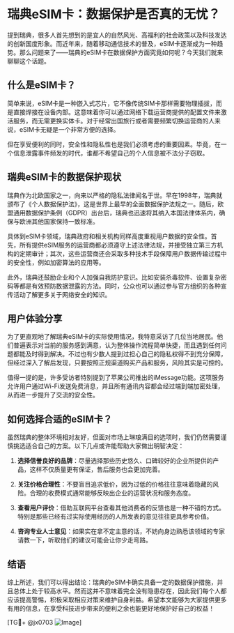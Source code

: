 # 瑞典eSIM卡：数据保护是否真的无忧？

提到瑞典，很多人首先想到的是宜人的自然风光、高福利的社会政策以及科技发达的创新国度形象。而近年来，随着移动通信技术的普及，eSIM卡逐渐成为一种趋势。那么问题来了——瑞典的eSIM卡在数据保护方面究竟如何呢？今天我们就来聊聊这个话题。

## 什么是eSIM卡？

简单来说，eSIM卡是一种嵌入式芯片，它不像传统SIM卡那样需要物理插拔，而是直接焊接在设备内部。这意味着你可以通过网络下载运营商提供的配置文件来激活服务，而无需更换实体卡。对于经常出国旅行或者需要频繁切换运营商的人来说，eSIM卡无疑是一个非常方便的选择。

但在享受便利的同时，安全性和隐私性也是我们必须考虑的重要因素。毕竟，在一个信息泄露事件频发的时代，谁都不希望自己的个人信息被不法分子窃取。

## 瑞典eSIM卡的数据保护现状

瑞典作为北欧国家之一，向来以严格的隐私法律闻名于世。早在1998年，瑞典就颁布了《个人数据保护法》，这是世界上最早的全面数据保护法规之一。随后，欧盟通用数据保护条例（GDPR）出台后，瑞典也迅速将其纳入本国法律体系内，确保与欧洲其他国家保持一致标准。

具体到eSIM卡领域，瑞典政府和相关机构同样高度重视用户数据的安全性。首先，所有提供eSIM服务的运营商都必须遵守上述法律法规，并接受独立第三方机构的定期审计；其次，这些运营商还会采取多种技术手段保障用户数据传输过程中的安全性，例如加密算法的应用等。

此外，瑞典还鼓励企业和个人加强自我防护意识。比如安装杀毒软件、设置复杂密码等都是有效预防数据泄露的方法。同时，公众也可以通过参与官方组织的各种宣传活动了解更多关于网络安全的知识。

## 用户体验分享

为了更直观地了解瑞典eSIM卡的实际使用情况，我特意采访了几位当地居民。他们普遍表示对当前的服务感到满意，认为整体操作流程简单快捷，而且遇到任何问题都能及时得到解决。不过也有少数人提到过担心自己的隐私权得不到充分保障，但经过深入了解后发现，只要按照正规渠道购买产品和服务，风险其实是可控的。

值得一提的是，许多受访者特别提到了苹果公司推出的iMessage功能。这项服务允许用户通过Wi-Fi发送免费消息，并且所有通讯内容都会经过端到端加密处理，从而进一步提升了交流的安全性。

## 如何选择合适的eSIM卡？

虽然瑞典的整体环境相对友好，但面对市场上琳琅满目的选项时，我们仍然需要谨慎挑选适合自己的方案。以下几点或许能帮助大家做出明智决定：

1. **选择信誉良好的品牌**：尽量选择那些历史悠久、口碑较好的企业所提供的产品，这样不仅质量更有保证，售后服务也会更加完善。
   
2. **关注价格合理性**：不要盲目追求低价，因为过低的价格往往意味着隐藏的风险。合理的收费模式通常能够反映出企业的运营状况和服务态度。

3. **查看用户评价**：借助互联网平台查看其他消费者的反馈也是一种不错的方式。特别是那些已经有过实际使用经历的人所发表的意见往往更具参考价值。

4. **咨询专业人士意见**：如果实在拿不定主意的话，不妨向身边熟悉该领域的专家请教一下，听取他们的建议可能会让你少走弯路。

## 结语

综上所述，我们可以得出结论：瑞典的eSIM卡确实具备一定的数据保护措施，并且总体上处于较高水平。然而这并不意味着完全没有隐患存在，因此我们每个人都应该提高警惕，积极采取相应对策来维护自身利益。希望本文能够为大家提供更多有用的信息，在享受科技进步带来的便利之余也能更好地保护好自己的权益！

[TG💪+ @jx0703 ![Image](https://github.com/user-attachments/assets/dbca1d08-cadb-493c-b0ec-ad6f7a83f270)]